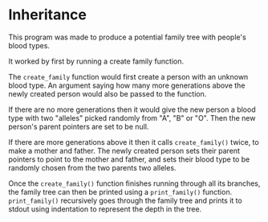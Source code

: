 # Inheritance

This program was made to produce a potential family tree with people's blood types.

It worked by first by running a create family function.

The `create_family` function would first create a person with an unknown blood type.
An argument saying how many more generations above the newly created person would also be passed to the function.

If there are no more generations then it would give the new person a blood type with two "alleles" picked randomly from "A", "B" or "O".
Then the new person's parent pointers are set to be null.

If there are more generations above it then it calls `create_family()` twice, to make a mother and father.
The newly created person sets their parent pointers to point to the mother and father, and sets their blood type to be randomly chosen from the two parents two alleles.

Once the `create_family()` function finishes running through all its branches, the family tree can then be printed using a `print_family()` function.
`print_family()` recursively goes through the family tree and prints it to stdout using indentation to represent the depth in the tree.


